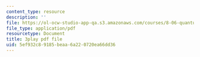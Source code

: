 ```yaml
---
content_type: resource
description: ''
file: https://ol-ocw-studio-app-qa.s3.amazonaws.com/courses/8-06-quantum-physics-iii-spring-2018/5ef932c89185beaa6a220720ea66dd36_qk6l3z5ab0o.pdf
file_type: application/pdf
resourcetype: Document
title: 3play pdf file
uid: 5ef932c8-9185-beaa-6a22-0720ea66dd36
---
```

